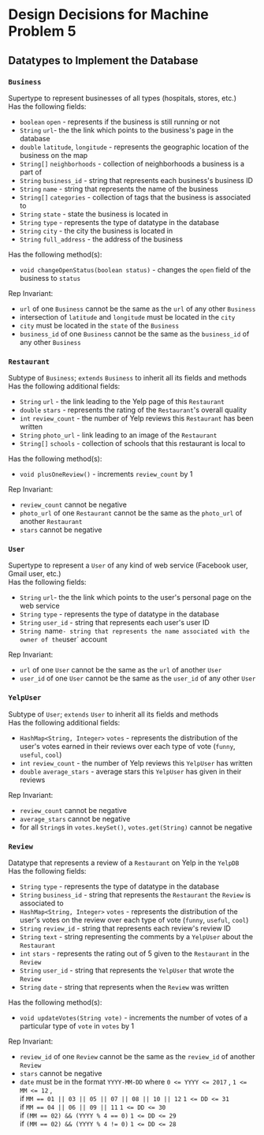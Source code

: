 Design Decisions for Machine Problem 5  
===  
  
## Datatypes to Implement the Database  
  
### `Business`  
Supertype to represent businesses of all types (hospitals, stores, etc.)  
Has the following fields:  
* `boolean` `open` - represents if the business is still running or not  
* `String` `url`- the the link which points to the business's page in the database
* `double` `latitude`, `longitude` - represents the geographic location of the business on the map  
* `String[]` `neighborhoods` - collection of neighborhoods a business is a part of  
* `String` `business_id` - string that represents each business's business ID  
* `String` `name` - string that represents the name of the business  
* `String[]` `categories` - collection of tags that the business is associated to  
* `String` `state` - state the business is located in  
* `String` `type` - represents the type of datatype in the database  
* `String` `city` - the city the business is located in  
* `String` `full_address` - the address of the business  
  
Has the following method(s):  
* `void changeOpenStatus(boolean status)` - changes the `open` field of the business to `status`  
  
Rep Invariant:  
* `url` of one `Business` cannot be the same as the `url` of any other `Business`
* intersection of `latitude` and `longitude` must be located in the `city`
* `city` must be located in the `state` of the `Business`  
* `business_id` of one `Business` cannot be the same as the `business_id` of any other `Business`  
  
### `Restaurant`  
Subtype of `Business`; `extends` `Business` to inherit all its fields and methods  
Has the following additional fields:  
* `String` `url` - the link leading to the Yelp page of this `Restaurant`  
* `double` `stars` - represents the rating of the `Restaurant`'s overall quality  
* `int` `review_count` - the number of Yelp reviews this `Restaurant` has been written  
* `String` `photo_url` - link leading to an image of the `Restaurant`  
* `String[]` `schools` - collection of schools that this restaurant is local to  
  
Has the following method(s):  
* `void plusOneReview()` - increments `review_count` by 1  
  
Rep Invariant:
* `review_count` cannot be negative  
* `photo_url` of one `Restaurant` cannot be the same as the `photo_url` of another `Restaurant`  
* `stars` cannot be negative  
  
### `User`  
Supertype to represent a `User` of any kind of web service (Facebook user, Gmail user, etc.)  
Has the following fields:  
* `String` `url`- the the link which points to the user's personal page on the web service  
* `String` `type` - represents the type of datatype in the database  
* `String` `user_id` - string that represents each user's user ID
* `String `name` - string that represents the name associated with the owner of the `user` account  
  
Rep Invariant:  
* `url` of one `User` cannot be the same as the `url` of another `User`  
* `user_id` of one `User` cannot be the same as the `user_id` of any other `User`  
  
### `YelpUser`  
Subtype of `User`; `extends` `User` to inherit all its fields and methods  
Has the following additional fields:  
* `HashMap<String, Integer>` `votes` - represents the distribution of the user's votes earned in their reviews over each type of vote (`funny`, `useful`, `cool`)  
* `int` `review_count` - the number of Yelp reviews this `YelpUser` has written  
* `double` `average_stars` - average stars this `YelpUser` has given in their reviews  
  
Rep Invariant:  
* `review_count` cannot be negative  
* `average_stars` cannot be negative  
* for all `String`s in `votes.keySet()`, `votes.get(String)` cannot be negative  
  
### `Review`
Datatype that represents a review of a `Restaurant` on Yelp in the `YelpDB`  
Has the following fields:  
* `String` `type` - represents the type of datatype in the database
* `String` `business_id` - string that represents the `Restaurant` the `Review` is associated to
* `HashMap<String, Integer>` `votes` - represents the distribution of the user's votes on the review over each type of vote (`funny`, `useful`, `cool`)  
* `String` `review_id` - string that represents each review's review ID  
* `String` `text` - string representing the comments by a `YelpUser` about the `Restaurant`  
* `int` `stars` - represents the rating out of 5 given to the `Restaurant` in the `Review`
* `String` `user_id` - string that represents the `YelpUser` that wrote the `Review`
* `String` `date` - string that represents when the `Review` was written
  
Has the following method(s):  
* `void updateVotes(String vote)` - increments the number of votes of a particular type of `vote` in `votes` by 1  
  
Rep Invariant:  
* `review_id` of one `Review` cannot be the same as the `review_id` of another `Review`  
* `stars` cannot be negative  
* `date` must be in the format `YYYY-MM-DD` where `0 <= YYYY <= 2017` , `1 <= MM <= 12` ,  
if `MM == 01 || 03 || 05 || 07 || 08 || 10 || 12` `1 <= DD <= 31`  
if `MM == 04 || 06 || 09 || 11` `1 <= DD <= 30`  
if `(MM == 02) && (YYYY % 4 == 0)` `1 <= DD <= 29`  
if `(MM == 02) && (YYYY % 4 != 0)` `1 <= DD <= 28`  
  
